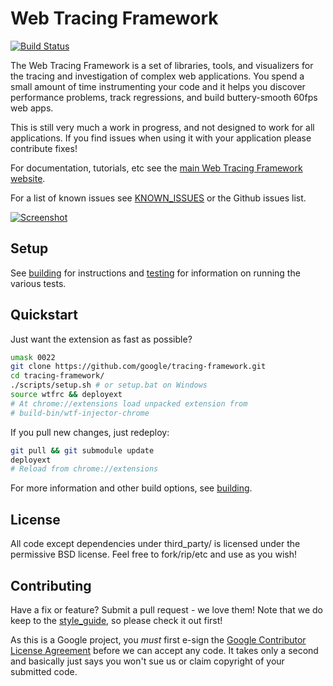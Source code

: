 # Web Tracing Framework

[![Build Status](https://travis-ci.org/google/tracing-framework.png)](https://travis-ci.org/google/tracing-framework)

The Web Tracing Framework is a set of libraries, tools, and visualizers for
the tracing and investigation of complex web applications. You spend a small
amount of time instrumenting your code and it helps you discover performance
problems, track regressions, and build buttery-smooth 60fps web apps.

This is still very much a work in progress, and not designed to work for all
applications. If you find issues when using it with your application please
contribute fixes!

For documentation, tutorials, etc see the [main Web Tracing Framework website](http://google.github.io/tracing-framework/).

For a list of known issues see [KNOWN_ISSUES](https://github.com/google/tracing-framework/blob/master/KNOWN_ISSUES.md)
or the Github issues list.

[![Screenshot](https://raw.github.com/google/tracing-framework/master/assets/store/screenshot-1.png)](http://google.github.io/tracing-framework/)

## Setup

See [building](https://github.com/google/tracing-framework/blob/master/docs/building.md) for instructions and
[testing](https://github.com/google/tracing-framework/blob/master/docs/testing.md) for information on running the various tests.

## Quickstart

Just want the extension as fast as possible?

```bash
umask 0022
git clone https://github.com/google/tracing-framework.git
cd tracing-framework/
./scripts/setup.sh # or setup.bat on Windows
source wtfrc && deployext
# At chrome://extensions load unpacked extension from
# build-bin/wtf-injector-chrome
```

If you pull new changes, just redeploy:

```bash
git pull && git submodule update
deployext
# Reload from chrome://extensions
```

For more information and other build options, see [building](https://github.com/google/tracing-framework/blob/master/docs/building.md).

## License

All code except dependencies under third_party/ is licensed under the permissive BSD license. Feel free to fork/rip/etc and use as you wish!

## Contributing

Have a fix or feature? Submit a pull request - we love them!
Note that we do keep to the [style_guide](https://github.com/google/tracing-framework/blob/master/docs/style_guide.md),
so please check it out first!

As this is a Google project, you _must_ first e-sign the
[Google Contributor License Agreement](http://code.google.com/legal/individual-cla-v1.0.html) before we can accept any
code. It takes only a second and basically just says you won't sue us or claim
copyright of your submitted code.
